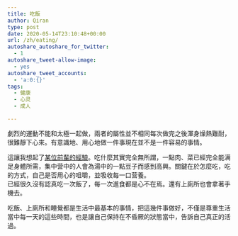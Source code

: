 ```yaml
---
title: 吃飯
author: Qiran
type: post
date: 2020-05-14T23:10:48+00:00
url: /zh/eating/
autoshare_autoshare_for_twitter:
  - 1
autoshare_tweet-allow-image:
  - yes
autoshare_tweet_accounts:
  - 'a:0:{}'
tags:
  - 健康
  - 心灵
  - 成人

---
```

劇烈的運動不能和太極一起做，兩者的屬性並不相同每次做完之後渾身燥熱難耐，很難靜下心來。有意識地、用心地做一件事現在並不是一件容易的事情。

這讓我想起了<a rel="noreferrer noopener" href="https://www.youtube.com/watch?v=L6oWp_AhKS4" target="_blank">某位前輩的經驗</a>。吃什麼其實完全無所謂，一點肉、菜已經完全能满足身體所需，集中营中的人會為湯中的一點豆子而感到高興。關鍵在於怎麼吃，吃的方式，自己是否用心的咀嚼，並吸收每一口营養。  
已經很久沒有認真吃一次飯了，每一次進食都是心不在焉。還有上廁所也會拿著手機去。

吃飯、上廁所和睡覺都是生活中最基本的事情，把這幾件事做好，不僅是尊重生活當中每一天的這些時間，也是讓自己保持在不昏厥的狀態當中，告訴自己真正的活過。